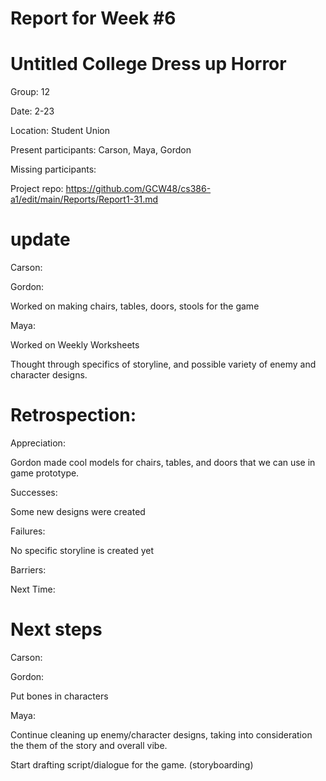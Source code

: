 # Report for Week #6

# Untitled College Dress up Horror 

Group: 12

Date: 2-23

Location: Student Union

Present participants: Carson, Maya, Gordon

Missing participants: 

Project repo: https://github.com/GCW48/cs386-a1/edit/main/Reports/Report1-31.md

# update 

Carson:


Gordon:

Worked on making chairs, tables, doors, stools for the game

Maya: 

Worked on Weekly Worksheets

Thought through specifics of storyline, and possible variety of enemy and character designs.


# Retrospection:


Appreciation: 

Gordon made cool models for chairs, tables, and doors that we can use in game prototype.

Successes:

Some new designs were created

Failures:

No specific storyline is created yet

Barriers:

Next Time: 

# Next steps 


Carson: 



Gordon:

Put bones in characters

Maya:

Continue cleaning up enemy/character designs, taking into consideration the them of the story and overall vibe.

Start drafting script/dialogue for the game. (storyboarding)



